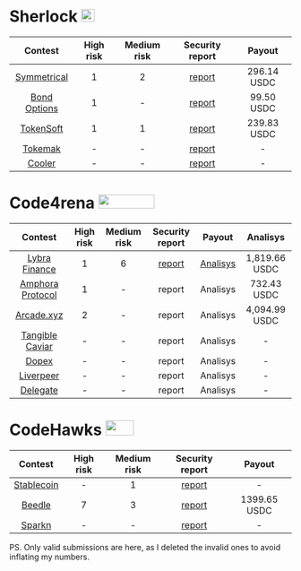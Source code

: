 # Sherlock <img src="https://audits.sherlock.xyz/_next/static/media/sherlock_logo.dc2b3290.svg" width=24 height=23.5>

| Contest | High risk | Medium risk | Security report | Payout |
|:--:|:--:|:--:|:--:|:--:|
| [Symmetrical](https://audits.sherlock.xyz/contests/85)| 1 | 2 | [report](https://github.com/0x3b33/portfolio/tree/master/sherlock/2023-06-symmetrical) | 296.14 USDC | 
| [Bond Options](https://audits.sherlock.xyz/contests/99) | 1 | - | [report](https://github.com/0x3b33/portfolio/tree/master/sherlock/2023-06-bond/high) | 99.50 USDC |  
| [TokenSoft](https://audits.sherlock.xyz/contests/100) | 1 | 1 | [report](https://github.com/0x3b33/portfolio/tree/master/sherlock/2023-06-tokensoft) | 239.83 USDC | 
| [Tokemak](https://audits.sherlock.xyz/contests/101) | - | - | [report](https://github.com/0x3b33/portfolio/tree/master/sherlock/2023-06-tokemak) | - | 
| [Cooler](https://audits.sherlock.xyz/contests/107) | - | - | [report](https://github.com/0x3b33/portfolio/tree/master/sherlock/2023-08-cooler/high) | - | 

# Code4rena <img src="https://code4rena.com/logos/c4-logo.svg" width=100 height=25>

| Contest | High risk | Medium risk | Security report  | Payout  | Analisys |
|:--:|:--:|:--:|:--:|:--:|:--:|
| [Lybra Finance](https://code4rena.com/contests/2023-06-lybra-finance#top) | 1 | 6 | [report](https://github.com/0x3b33/portfolio/tree/master/c4/2023-06-lybra) | [Analisys](https://github.com/0x3b33/portfolio/blob/master/c4/2023-06-lybra/analisys.md) | 1,819.66 USDC |
| [Amphora Protocol](https://code4rena.com/contests/2023-07-amphora-protocol#top) | 1 | - | report | Analisys | 732.43 USDC|
| [Arcade.xyz](https://code4rena.com/contests/2023-07-arcadexyz#top) | 2 | - | report | Analisys | 4,094.99 USDC |
| [Tangible Caviar](https://code4rena.com/contests/2023-08-tangible-caviar#top) | - | - | report | Analisys | - |
| [Dopex](https://code4rena.com/contests/2023-08-dopex#top) | - | - | report | Analisys | - |
| [Liverpeer](https://code4rena.com/contests/2023-08-livepeer-onchain-treasury-upgrade#top) | - | - | report | Analisys | - |
| [Delegate](https://code4rena.com/contests/2023-09-delegate#top) | - | - | report | Analisys | - |

# CodeHawks <img src="https://res.cloudinary.com/droqoz7lg/image/upload/v1689080263/snhkgvtsidryjdtx0pce.png" width=50 height=27>

| Contest | High risk | Medium risk | Security report | Payout |
|:--:|:--:|:--:|:--:|:--:|
| [Stablecoin](https://www.codehawks.com/contests/cljx3b9390009liqwuedkn0m0) | - | 1 | [report](https://github.com/0x3b33/portfolio/tree/master/codeHawks/2023-07-stable-coin) | - |
| [Beedle](https://www.codehawks.com/contests/clkbo1fa20009jr08nyyf9wbx) | 7 | 3 | [report](https://github.com/0x3b33/portfolio/tree/master/codeHawks/2023-07-beedles) | 1399.65 USDC |
| [Sparkn](https://www.codehawks.com/contests/clkbo1fa20009jr08nyyf9wbx) | - | - | [report](https://github.com/0x3b33/portfolio/tree/master/codeHawks/2023-08-spakn/medium) | - |

PS. Only valid submissions are here, as I deleted the invalid ones to avoid inflating my numbers.